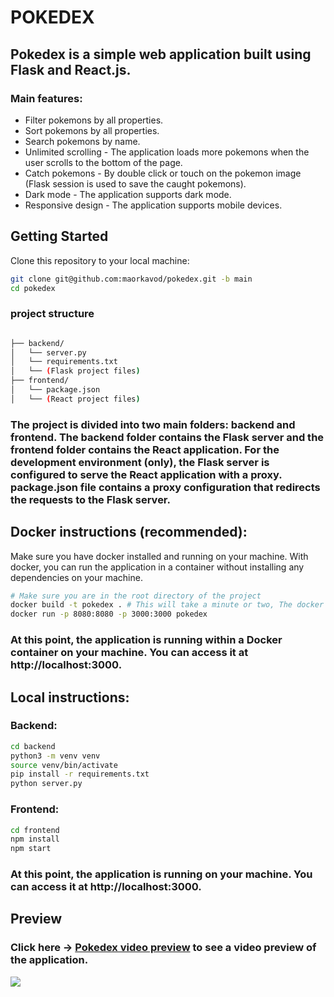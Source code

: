 # POKEDEX

## Pokedex is a simple web application built using Flask and React.js. 

### Main features:

- Filter pokemons by all properties.
- Sort pokemons by all properties.
- Search pokemons by name.
- Unlimited scrolling - The application loads more pokemons when the user scrolls to the bottom of the page.
- Catch pokemons - By double click or touch on the pokemon image (Flask session is used to save the caught pokemons).
- Dark mode - The application supports dark mode.
- Responsive design - The application supports mobile devices.

## Getting Started

Clone this repository to your local machine:

```bash
git clone git@github.com:maorkavod/pokedex.git -b main
cd pokedex
```

### project structure

```bash

├── backend/
│   └── server.py
│   └── requirements.txt
│   └── (Flask project files)
├── frontend/
│   └── package.json
│   └── (React project files)
```

### The project is divided into two main folders: backend and frontend. The backend folder contains the Flask server and the frontend folder contains the React application. For the development environment (only), the Flask server is configured to serve the React application with a proxy. package.json file contains a proxy configuration that redirects the requests to the Flask server.

## Docker instructions (recommended):

Make sure you have docker installed and running on your machine.
With docker, you can run the application in a container without installing any dependencies on your machine.

```bash
# Make sure you are in the root directory of the project
docker build -t pokedex . # This will take a minute or two, The docker is building the images and installing the dependencies.
docker run -p 8080:8080 -p 3000:3000 pokedex
```

### At this point, the application is running within a Docker container on your machine. You can access it at http://localhost:3000.

## Local instructions:

### Backend:

```bash
cd backend
python3 -m venv venv
source venv/bin/activate
pip install -r requirements.txt
python server.py
```

### Frontend:

```bash
cd frontend
npm install
npm start
```

### At this point, the application is running on your machine. You can access it at http://localhost:3000.


## Preview
### Click here -> [Pokedex video preview](https://maor-static-exp-100-days.s3.eu-central-1.amazonaws.com/pokedex-preview.gif)  to see a video preview of the application.

<img src="https://maor-static-exp-100-days.s3.eu-central-1.amazonaws.com/preview.png"/>


